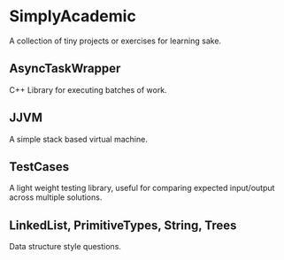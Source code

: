 # SimplyAcademic #

A collection of tiny projects or exercises for learning sake.

## AsyncTaskWrapper ##

C++ Library for executing batches of work.

## JJVM ##

A simple stack based virtual machine.

## TestCases ##

A light weight testing library, useful for comparing expected input/output across multiple solutions.

## LinkedList, PrimitiveTypes, String, Trees ##

Data structure style questions.